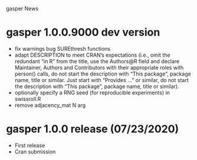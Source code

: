 gasper News

gasper 1.0.0.9000 dev version
=============================

-   fix warnings bug SUREthresh functions
-   adapt DESCRIPTION to meet CRAN’s expectations (i.e., omit the
    redundant “in R” from the title, use the Authors@R field and declare
    Maintainer, Authors and Contributors with their appropriate roles
    with person() calls, do not start the description with “This
    package”, package name, title or similar. Just start with “Provides
    …” or similar, do not start the description with “This package”,
    package name, title or similar).
-   optionally specify a RNG seed (for reproducible experiments) in
    swissroll.R
-   remove adjacency\_mat N arg

gasper 1.0.0 release (07/23/2020)
=================================

-   First release
-   Cran submission
